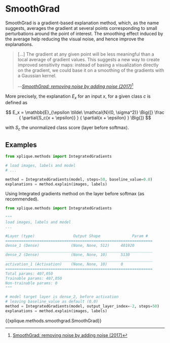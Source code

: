 # SmoothGrad

SmoothGrad is a gradient-based explanation method, which, as the name suggests, averages the 
gradient at several points corresponding to small perturbations around the point of interest. 
The smoothing effect induced by the average help reducing the visual noise, and hence improve the
explanations.

> \[...] The gradient at any given point will be less meaningful than a local average of gradient 
> values. This suggests a new way to create improved sensitivity maps: instead of basing a 
> visualization directly on the gradient, we could base it on a smoothing of the gradients with a 
> Gaussian kernel.
>
> --<cite>[SmoothGrad: removing noise by adding noise (2017)](https://arxiv.org/abs/1706.03825)</cite>[^1]


More precisely, the explanation $E_x$ for an input $x$, for a given class $c$ is defined as

$$ E_x = \mathbb{E}_{\epsilon \tilde\ \mathcal{N}(0, \sigma^2)} \Big{[} \frac { \partial{S_c(x + \epsilon)} } { \partial{x + \epsilon} } \Big{]} $$

with $S_c$ the unormalized class score (layer before softmax).

## Examples

```python
from xplique.methods import IntegratedGradients

# load images, labels and model
# ...

method = IntegratedGradients(model, steps=50, baseline_value=0.0)
explanations = method.explain(images, labels)
```

Using Integrated gradients method on the layer before softmax (as recommended).
```python
from xplique.methods import IntegratedGradients

"""
load images, labels and model
...

#Layer (type)                 Output Shape              Param #   
=================================================================
dense_1 (Dense)              (None, None, 512)     401920     
_________________________________________________________________
dense_2 (Dense)              (None, None, 10)      5130      
_________________________________________________________________
activation_1 (Activation)    (None, None, 10)      0         
=================================================================
Total params: 407,050
Trainable params: 407,050
Non-trainable params: 0
"""

# model target layer is dense_2, before activation
# leaving baseline_value as default (0.0)
method = IntegratedGradients(model, output_layer_index=-2, steps=50)
explanations = method.explain(images, labels)
```


{{xplique.methods.smoothgrad.SmoothGrad}}

[^1]: [SmoothGrad: removing noise by adding noise (2017)](https://arxiv.org/abs/1706.03825)